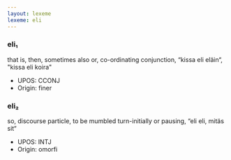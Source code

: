 ```yaml
---
layout: lexeme
lexeme: eli
---
```


###  eli₁

that is, then, sometimes also or, co-ordinating conjunction, “kissa eli eläin“, "kissa eli koira"
* UPOS:  CCONJ
* Origin:  finer


###  eli₂

so, discourse particle, to be mumbled turn-initially or pausing, “eli eli, mitäs sit“
* UPOS:  INTJ
* Origin:  omorfi


